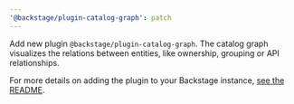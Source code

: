 ```yaml
---
'@backstage/plugin-catalog-graph': patch
---
```


Add new plugin `@backstage/plugin-catalog-graph`. The catalog graph visualizes
the relations between entities, like ownership, grouping or API relationships.

For more details on adding the plugin to your Backstage instance, [see the README](https://github.com/backstage/backstage/blob/master/plugins/catalog-graph/README.md).
